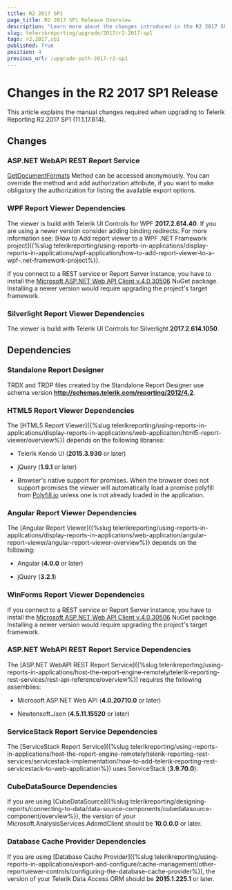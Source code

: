 ```yaml
---
title: R2 2017 SP1
page_title: R2 2017 SP1 Release Overview 
description: "Learn more about the changes introduced in the R2 2017 SP1 Telerik Reporting release, as well as the required dependencies to use each product."
slug: telerikreporting/upgrade/2017/r2-2017-sp1
tags: r2,2017,sp1
published: True
position: 4
previous_url: /upgrade-path-2017-r2-sp1
---
```


# Changes in the R2 2017 SP1 Release

This article explains the manual changes required when upgrading to Telerik Reporting R2 2017 SP1 (11.1.17.614).

## Changes

### ASP.NET WebAPI REST Report Service

[GetDocumentFormats](/reporting/api/Telerik.Reporting.Services.WebApi.ReportsControllerBase#Telerik_Reporting_Services_WebApi_ReportsControllerBase_GetDocumentFormats) Method can be accessed anonymously. You can override the method and add authorization attribute, if you want to make obligatory the authorization for listing the available export options. 

### WPF Report Viewer Dependencies

The viewer is build with Telerik UI Controls for WPF __2017.2.614.40__. If you are using a newer version consider adding binding redirects. For more information see: [How to Add report viewer to a WPF .NET Framework project]({%slug telerikreporting/using-reports-in-applications/display-reports-in-applications/wpf-application/how-to-add-report-viewer-to-a-wpf-.net-framework-project%}).

If you connect to a REST service or Report Server instance, you have to install the [Microsoft ASP.NET Web API Client v.4.0.30506](https://www.nuget.org/packages/Microsoft.AspNet.WebApi.Client/4.0.30506) NuGet package. Installing a newer version would require upgrading the project's target framework. 

### Silverlight Report Viewer Dependencies

The viewer is build with Telerik UI Controls for Silverlight __2017.2.614.1050__. 

## Dependencies

### Standalone Report Designer

TRDX and TRDP files created by the Standalone Report Designer use schema version __http://schemas.telerik.com/reporting/2012/4.2__. 

### HTML5 Report Viewer Dependencies

The [HTML5 Report Viewer]({%slug telerikreporting/using-reports-in-applications/display-reports-in-applications/web-application/html5-report-viewer/overview%}) depends on the following libraries: 

* Telerik Kendo UI (__2015.3.930__ or later) 

* jQuery (__1.9.1__ or later) 

* Browser's native support for promises. When the browser does not support promises the viewer will automatically load a promise polyfill from [Polyfill.io](https://polyfill.io) unless one is not already loaded in the application. 

### Angular Report Viewer Dependencies

 The [Angular Report Viewer]({%slug telerikreporting/using-reports-in-applications/display-reports-in-applications/web-application/angular-report-viewer/angular-report-viewer-overview%}) depends on the following: 

* Angular (__4.0.0__ or later) 

* jQuery (__3.2.1__) 

### WinForms Report Viewer Dependencies

If you connect to a REST service or Report Server instance, you have to install the [Microsoft ASP.NET Web API Client v.4.0.30506](https://www.nuget.org/packages/Microsoft.AspNet.WebApi.Client/4.0.30506) NuGet package. Installing a newer version would require upgrading the project's target framework. 

### ASP.NET WebAPI REST Report Service Dependencies

The [ASP.NET WebAPI REST Report Service]({%slug telerikreporting/using-reports-in-applications/host-the-report-engine-remotely/telerik-reporting-rest-services/rest-api-reference/overview%}) requires the following assemblies: 

* Microsoft ASP.NET Web API (__4.0.20710.0__ or later) 

* Newtonsoft.Json (__4.5.11.15520__ or later) 

### ServiceStack Report Service Dependencies

The [ServiceStack Report Service]({%slug telerikreporting/using-reports-in-applications/host-the-report-engine-remotely/telerik-reporting-rest-services/servicestack-implementation/how-to-add-telerik-reporting-rest-servicestack-to-web-application%}) uses ServiceStack (__3.9.70.0__): 

### CubeDataSource Dependencies

If you are using [CubeDataSource]({%slug telerikreporting/designing-reports/connecting-to-data/data-source-components/cubedatasource-component/overview%}), the version of your Microsoft.AnalysisServices.AdomdClient should be __10.0.0.0__ or later. 

### Database Cache Provider Dependencies

If you are using [Database Cache Provider]({%slug telerikreporting/using-reports-in-applications/export-and-configure/cache-management/other-reportviewer-controls/configuring-the-database-cache-provider%}), the version of your Telerik Data Access ORM should be __2015.1.225.1__ or later. 
